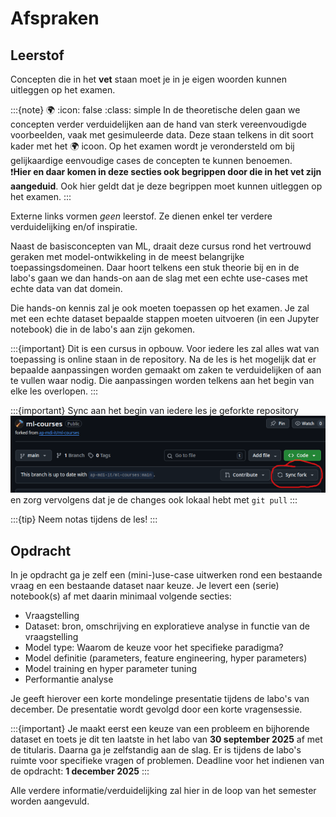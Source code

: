 # Afspraken

## Leerstof
Concepten die in het **vet** staan moet je in je eigen woorden kunnen uitleggen op het examen.
  
:::{note} 🌍
:icon: false
:class: simple
In de theoretische delen gaan we concepten verder verduidelijken aan de hand van sterk vereenvoudigde voorbeelden, vaak met gesimuleerde data.
Deze staan telkens in dit soort kader met het 🌍 icoon.
Op het examen wordt je verondersteld om bij gelijkaardige eenvoudige cases de concepten te kunnen benoemen.  
❗**Hier en daar komen in deze secties ook begrippen door die in het vet zijn aangeduid**. Ook hier geldt dat je deze begrippen moet kunnen uitleggen op het examen.
:::
  
Externe links vormen _geen_ leerstof. Ze dienen enkel ter verdere verduidelijking en/of inspiratie.
  
Naast de basisconcepten van ML, draait deze cursus rond het vertrouwd geraken met model-ontwikkeling in de meest belangrijke toepassingsdomeinen.
Daar hoort telkens een stuk theorie bij en in de labo's gaan we dan hands-on aan de slag met een echte use-cases met echte data van dat domein. 
  
Die hands-on kennis zal je ook moeten toepassen op het examen.
Je zal met een echte dataset bepaalde stappen moeten uitvoeren (in een Jupyter notebook) die in de labo's aan zijn gekomen.

:::{important}
Dit is een cursus in opbouw. Voor iedere les zal alles wat van toepassing is online staan in de repository.
Na de les is het mogelijk dat er bepaalde aanpassingen worden gemaakt om zaken te verduidelijken of aan te vullen waar nodig.
Die aanpassingen worden telkens aan het begin van elke les overlopen.
:::
  
:::{important}
Sync aan het begin van iedere les je geforkte repository
![](../../img/fork_sync.png)
en zorg vervolgens dat je de changes ook lokaal hebt met `git pull` 
:::

:::{tip}
Neem notas tijdens de les!
:::

## Opdracht
In je opdracht ga je zelf een (mini-)use-case uitwerken rond een bestaande vraag en een bestaande dataset naar keuze.
Je levert een (serie) notebook(s) af met daarin minimaal volgende secties:
- Vraagstelling
- Dataset: bron, omschrijving en exploratieve analyse in functie van de vraagstelling
- Model type: Waarom de keuze voor het specifieke paradigma?
- Model definitie (parameters, feature engineering, hyper parameters)
- Model training en hyper parameter tuning
- Performantie analyse  
  
Je geeft hierover een korte mondelinge presentatie tijdens de labo's van december. De presentatie wordt gevolgd door een korte vragensessie.
  
:::{important}
Je maakt eerst een keuze van een probleem en bijhorende dataset en toets je dit ten laatste in het labo van **30 september 2025** af met de titularis.
Daarna ga je zelfstandig aan de slag. Er is tijdens de labo's ruimte voor specifieke vragen of problemen.
Deadline voor het indienen van de opdracht: **1 december 2025**
:::

Alle verdere informatie/verduidelijking zal hier in de loop van het semester worden aangevuld.
